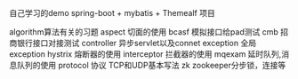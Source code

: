 自己学习的demo
spring-boot + mybatis + Themealf 项目 

algorithm算法有关的习题
aspect 切面的使用
bcasf 模拟接口给pad测试
cmb 招商银行接口对接测试
controller 异步servlet以及connet
exception 全局exception
hystrix 熔断器的使用
interceptor 拦截器的使用
mqexam 延时队列,消息队列的使用
protocol 协议 TCP和UDP基本写法
zk zookeeper分步锁，连接等